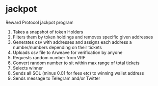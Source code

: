 # jackpot
Reward Protocol jackpot program

1. Takes a snapshot of token Holders
2. Filters them by token holdings and removes specific given addresses
3. Generates csv with addresses and assigns each address a number/numbers depending on their tickets
4. Uploads csv file to Arweave for verification by anyone
5. Requests random number from VRF
6. Convert random number to sit within max range of total tickets
7. Selects winner
8. Sends all SOL (minus 0.01 for fees etc) to winning wallet address
9. Sends message to Telegram and/or Twitter
